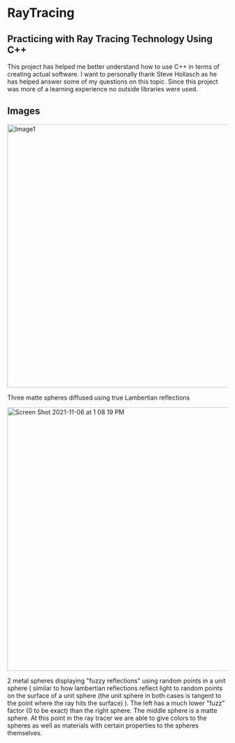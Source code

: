 # RayTracing

## Practicing with Ray Tracing Technology Using C++

This project has helped me better understand how to use C++ in terms of creating actual software. I want to personally thank Steve Hollasch as he has helped answer some of my questions on this topic. Since this project was more of a learning experience no outside libraries were used.

## Images

<img width="600" alt="Image1" src="https://user-images.githubusercontent.com/78282234/139567760-b41cb32d-3455-42af-9f1b-15be6d9d0b67.png">

Three matte spheres diffused using true Lambertian reflections

<img width="600" alt="Screen Shot 2021-11-06 at 1 08 19 PM" src="https://user-images.githubusercontent.com/78282234/140619563-42c34d70-e11c-491c-930c-8b3406c3d512.png">

2 metal spheres displaying "fuzzy reflections" using random points in a unit sphere ( similar to how lambertian reflections reflect light to random points on the surface of a unit sphere (the unit sphere in both cases is tangent to the point where the ray hits the surface) ). The left has a much lower "fuzz" factor (0 to be exact) than the right sphere. The middle sphere is a matte sphere. At this point in the ray tracer we are able to give colors to the spheres as well as materials with certain properties to the spheres themselves.
